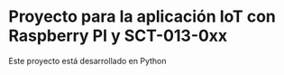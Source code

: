 # Proyecto para la aplicación IoT con Raspberry PI y SCT-013-0xx

Este proyecto está desarrollado en Python
